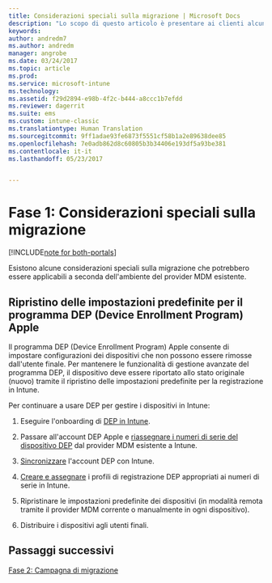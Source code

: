 ```yaml
---
title: Considerazioni speciali sulla migrazione | Microsoft Docs
description: "Lo scopo di questo articolo è presentare ai clienti alcune considerazioni speciali sulla migrazione di cui tenere conto prima di avviare una campagna di migrazione."
keywords: 
author: andredm7
ms.author: andredm
manager: angrobe
ms.date: 03/24/2017
ms.topic: article
ms.prod: 
ms.service: microsoft-intune
ms.technology: 
ms.assetid: f29d2894-e98b-4f2c-b444-a8ccc1b7efdd
ms.reviewer: dagerrit
ms.suite: ems
ms.custom: intune-classic
ms.translationtype: Human Translation
ms.sourcegitcommit: 9ff1adae93fe6873f5551cf58b1a2e89638dee85
ms.openlocfilehash: 7e0adb862d8c60805b3b34406e193df5a93be381
ms.contentlocale: it-it
ms.lasthandoff: 05/23/2017


---
```


# <a name="phase-1-special-migration-considerations"></a>Fase 1: Considerazioni speciali sulla migrazione

[!INCLUDE[note for both-portals](../includes/note-for-both-portals.md)]

Esistono alcune considerazioni speciali sulla migrazione che potrebbero essere applicabili a seconda dell'ambiente del provider MDM esistente.

## <a name="factory-reset-for-apples-device-enrollment-program-dep"></a>Ripristino delle impostazioni predefinite per il programma DEP (Device Enrollment Program) Apple

Il programma DEP (Device Enrollment Program) Apple consente di impostare configurazioni dei dispositivi che non possono essere rimosse dall'utente finale. Per mantenere le funzionalità di gestione avanzate del programma DEP, il dispositivo deve essere riportato allo stato originale (nuovo) tramite il ripristino delle impostazioni predefinite per la registrazione in Intune.

Per continuare a usare DEP per gestire i dispositivi in Intune:

1.  Eseguire l'onboarding di [DEP in Intune](/intune-classic/deploy-use/ios-device-enrollment-program-in-microsoft-intune).

2.  Passare all'account DEP Apple e [riassegnare i numeri di serie del dispositivo DEP](https://help.apple.com/deployment/business/#/tesf9562af26) dal provider MDM esistente a Intune.

3.  [Sincronizzare](/intune-classic/deploy-use/ios-device-enrollment-program-in-microsoft-intune) l'account DEP con Intune.

4.  [Creare e assegnare](/intune-classic/deploy-use/ios-device-enrollment-program-in-microsoft-intune) i profili di registrazione DEP appropriati ai numeri di serie in Intune.

5.  Ripristinare le impostazioni predefinite dei dispositivi (in modalità remota tramite il provider MDM corrente o manualmente in ogni dispositivo).

6.  Distribuire i dispositivi agli utenti finali.

## <a name="next-steps"></a>Passaggi successivi 

[Fase 2: Campagna di migrazione](/intune-classic/plan-design/migration-phase2-migration-campaign)

